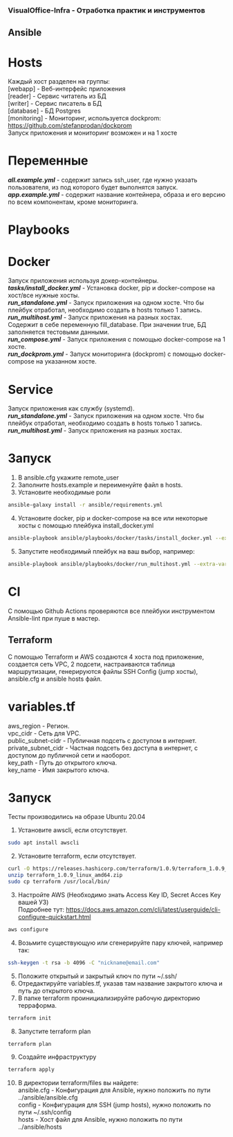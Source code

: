 ### VisualOffice-Infra - Отработка практик и инструментов
## Ansible
# Hosts
Каждый хост разделен на группы:  
[webapp] - Веб-интерфейс приложения  
[reader] - Сервис читатель из БД  
[writer] - Сервис писатель в БД  
[database] - БД Postgres  
[monitoring] - Мониторинг, используется dockprom: https://github.com/stefanprodan/dockprom  
Запуск приложения и мониторинг возможен и на 1 хосте  
# Переменные
***all.example.yml*** - содержит запись ssh_user, где нужно указать пользователя, из под которого будет выполнятся запуск.  
***app.example.yml*** - содержит название контейнера, образа и его версию по всем компонентам, кроме мониторинга.  
# Playbooks
# Docker
Запуск приложения используя докер-контейнеры.
***tasks/install_docker.yml*** - Установка docker, pip и docker-compose на хост/все нужные хосты.  
***run_standalone.yml*** - Запуск приложения на одном хосте. Что бы плейбук отработал, необходимо создать в hosts только 1 запись.  
***run_multihost.yml*** - Запуск приложения на разных хостах.  
Содержит в себе переменную fill_database. При значении true, БД заполняется тестовыми данными.  
***run_compose.yml*** - Запуск приложения с помощью docker-compose на 1 хосте.  
***run_dockprom.yml*** - Запуск мониторинга (dockprom) с помощью docker-compose на указанном хосте.  
# Service
Запуск приложения как службу (systemd).   
***run_standalone.yml*** - Запуск приложения на одном хосте. Что бы плейбук отработал, необходимо создать в hosts только 1 запись.  
***run_multihost.yml*** - Запуск приложения на разных хостах.  
# Запуск
1. В ansible.cfg укажите remote_user  
2. Заполните hosts.example и переименуйте файл в hosts.  
3. Установите необходимые роли  
```sh
ansible-galaxy install -r ansible/requirements.yml
```
4. Установите docker, pip и docker-compose на все или некоторые хосты с помощью плейбука install_docker.yml  
```sh
ansible-playbook ansible/playbooks/docker/tasks/install_docker.yml --extra-vars "ansible_sudo_pass=password"
```
5. Запустите необходимый плейбук на ваш выбор, например:  
```sh
ansible-playbook ansible/playbooks/docker/run_multihost.yml --extra-vars "ansible_sudo_pass=password"
```
# CI
С помощью Github Actions проверяются все плейбуки инструментом Ansible-lint при пуше в мастер.  
## Terraform
С помощью Terraform и AWS создаются 4 хоста под приложение, создается сеть VPC, 2 подсети, настраиваются таблица маршрутизации, генерируются файлы SSH Config (jump хосты), ansible.cfg и ansible hosts файл.  
# variables.tf
aws_region - Регион.  
vpc_cidr - Сеть для VPC.  
public_subnet-cidr - Публичная подсеть с доступом в интернет.  
private_subnet_cidr - Частная подсеть без доступа в интернет, с доступом до публичной сети и наоборот.  
key_path - Путь до открытого ключа.    
key_name - Имя закрытого ключа.  
# Запуск
Тесты производились на образе Ubuntu 20.04
1. Установите awscli, если отсутствует.  
```sh
sudo apt install awscli
```
2. Установите terraform, если отсутствует.  
```sh
curl -O https://releases.hashicorp.com/terraform/1.0.9/terraform_1.0.9_linux_amd64.zip  
unzip terraform_1.0.9_linux_amd64.zip   
sudo cp terraform /usr/local/bin/  
```
3. Настройте AWS (Необходимо знать Access Key ID, Secret Acces Key вашей УЗ)  
Подробнее тут: https://docs.aws.amazon.com/cli/latest/userguide/cli-configure-quickstart.html  
```sh
aws configure
```
4. Возьмите существующую или сгенерируйте пару ключей, например так:  
```sh
ssh-keygen -t rsa -b 4096 -C "nickname@email.com"
```
5. Положите открытый и закрытый ключ по пути ~/.ssh/  
6. Отредактируйте variables.tf, указав там название закрытого ключа и путь до открытого ключа.  
7. В папке terraform проинициализируйте рабочую директорию терраформа.  
```sh
terraform init
```
8. Запустите terraform plan  
```sh
terraform plan
```
9. Создайте инфраструктуру  
```sh
terraform apply
```
10. В директории terraform/files вы найдете:  
ansible.cfg - Конфигурация для Ansible, нужно положить по пути ../ansible/ansible.cfg  
config - Конфигурация для SSH (jump hosts), нужно положить по пути ~/.ssh/config  
hosts - Хост файл для Ansible, нужно положить по пути ../ansible/hosts
  